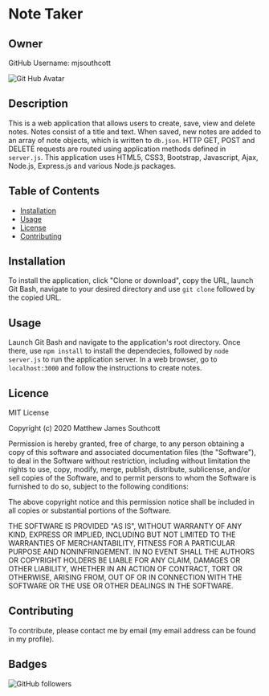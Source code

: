 # Note Taker

## Owner

GitHub Username: mjsouthcott

![Git Hub Avatar](https://avatars2.githubusercontent.com/u/52112919?v=4)

## Description

This is a web application that allows users to create, save, view and delete notes. Notes consist of a title and text. When saved, new notes are added to an array of note objects, which is written to `db.json`. HTTP GET, POST and DELETE requests are routed using application methods defined in `server.js`. This application uses HTML5, CSS3, Bootstrap, Javascript, Ajax, Node.js, Express.js and various Node.js packages.

## Table of Contents

* [Installation](https://github.com/mjsouthcott/11-note-taker#Installation)
* [Usage](https://github.com/mjsouthcott/11-note-taker#Usage)
* [License](https://github.com/mjsouthcott/11-note-taker#License)
* [Contributing](https://github.com/mjsouthcott/11-note-taker#Contributing)

## Installation

To install the application, click "Clone or download", copy the URL, launch Git Bash, navigate to your desired directory and use `git clone` followed by the copied URL.

## Usage

Launch Git Bash and navigate to the application's root directory. Once there, use `npm install` to install the dependecies, followed by `node server.js` to run the application server. In a web browser, go to `localhost:3000` and follow the instructions to create notes.

## Licence

MIT License

Copyright (c) 2020 Matthew James Southcott

Permission is hereby granted, free of charge, to any person obtaining a copy of this software and associated documentation files (the "Software"), to deal in the Software without restriction, including without limitation the rights to use, copy, modify, merge, publish, distribute, sublicense, and/or sell copies of the Software, and to permit persons to whom the Software is furnished to do so, subject to the following conditions:

The above copyright notice and this permission notice shall be included in all copies or substantial portions of the Software.

THE SOFTWARE IS PROVIDED "AS IS", WITHOUT WARRANTY OF ANY KIND, EXPRESS OR IMPLIED, INCLUDING BUT NOT LIMITED TO THE WARRANTIES OF MERCHANTABILITY, FITNESS FOR A PARTICULAR PURPOSE AND NONINFRINGEMENT. IN NO EVENT SHALL THE AUTHORS OR COPYRIGHT HOLDERS BE LIABLE FOR ANY CLAIM, DAMAGES OR OTHER LIABILITY, WHETHER IN AN ACTION OF CONTRACT, TORT OR OTHERWISE, ARISING FROM, OUT OF OR IN CONNECTION WITH THE SOFTWARE OR THE USE OR OTHER DEALINGS IN THE SOFTWARE.

## Contributing

To contribute, please contact me by email (my email address can be found in my profile).

## Badges

![GitHub followers](https://img.shields.io/github/followers/mjsouthcott?label=Follow&style=social)
